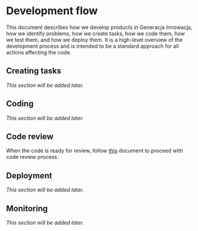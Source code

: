 # Development flow

This document describes how we develop products in Generacja Innowacja, how we identify problems, how we create tasks,
how we code them, how we test them, and how we deploy them. It is a high-level overview of the development process and
is intended to be a standard approach for all actions affecting the code.

## Creating tasks

_This section will be added later._

## Coding

_This section will be added later._

## Code review

When the code is ready for review, follow [this](CODE_REVIEW.md) document to proceed with code review process.

## Deployment

_This section will be added later._

## Monitoring

_This section will be added later._
